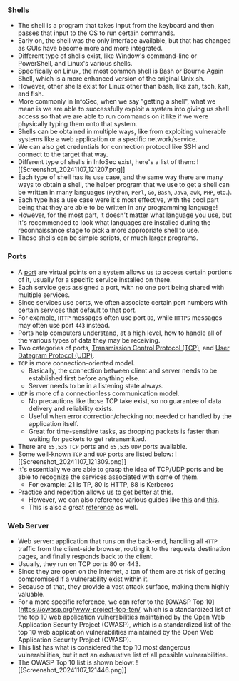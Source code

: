 ### Shells
- The shell is a program that takes input from the keyboard and then passes that input to the OS to run certain commands.
- Early on, the shell was the only interface available, but that has changed as GUIs have become more and more integrated.
- Different type of shells exist, like Window's command-line or PowerShell, and Linux's various shells.
- Specifically on Linux, the most common shell is Bash or Bourne Again Shell, which is a more enhanced version of the original Unix sh.
- However, other shells exist for Linux other than bash, like zsh, tsch, ksh, and fish.
- More commonly in InfoSec, when we say "getting a shell", what we mean is we are able to successfully exploit a system into giving us shell access so that we are able to run commands on it like if we were physically typing them onto that system.
- Shells can be obtained in multiple ways, like from exploiting vulnerable systems like a web application or a specific network/service.
- We can also get credentials for connection protocol like SSH and connect to the target that way.
- Different type of shells in InfoSec exist, here's a list of them:
![[Screenshot_20241107_121207.png]]
- Each type of shell has its use case, and the same way there are many ways to obtain a shell, the helper program that we use to get a shell can be written in many languages (`Python`, `Perl`, `Go`, `Bash`, `Java`, `awk`, `PHP`, etc.). 
- Each type has a use case were it's most effective, with the cool part being that they are able to be written in any programming language!
- However, for the most part, it doesn't matter what language you use, but it's recommended to look what languages are installed during the reconnaissance stage to pick a more appropriate shell to use.
- These shells can be simple scripts, or much larger programs.


### Ports
- A [port](https://en.wikipedia.org/wiki/Port_(computer_networking)) are virtual points on a system allows us to access certain portions of it, usually for a specific service installed on there.
- Each service gets assigned a port, with no one port being shared with multiple services.
- Since services use ports, we often associate certain port numbers with certain services that default to that port.
- For example, `HTTP` messages often use port `80`, while `HTTPS` messages may often use port `443` instead. 
- Ports help computers understand, at a high level, how to handle all of the various types of data they may be receiving.
- Two categories of ports, [Transmission Control Protocol (TCP)](https://en.wikipedia.org/wiki/Transmission_Control_Protocol), and [User Datagram Protocol (UDP)](https://en.wikipedia.org/wiki/User_Datagram_Protocol).  
- `TCP` is more connection-oriented model.
	- Basically, the connection between client and server needs to be established first before anything else. 
	- Server needs to be in a listening state always.
- `UDP` is more of a connectionless communication model. 
	- No precautions like those TCP take exist, so no guarantee of data delivery and reliability exists.
	- Useful when error correction/checking not needed or handled by the application itself. 
	- Great for time-sensitive tasks, as dropping packets is faster than waiting for packets to get retransmitted. 
- There are `65,535` `TCP` ports and `65,535` `UDP` ports available.
- Some well-known `TCP` and `UDP` ports are listed below:
![[Screenshot_20241107_121309.png]]
- It's essentially we are able to grasp the idea of TCP/UDP ports and be able to recognize the services associated with some of them.
	- For example: 21 is TP, 80 is HTTP, 88 is Kerberos
- Practice and repetition allows us to get better at this.
	- However, we can also reference various guides like [this](https://www.stationx.net/common-ports-cheat-sheet/) and [this](https://web.archive.org/web/20240315102711/https://packetlife.net/media/library/23/common-ports.pdf).
	- This is also a great [reference](https://nullsec.us/top-1-000-tcp-and-udp-ports-nmap-default/) as well.


### Web Server
- Web server: application that runs on the back-end, handling all `HTTP` traffic from the client-side browser, routing it to the requests destination pages, and finally responds back to the client.
- Usually, they run on TCP ports 80 or 443.
- Since they are open on the Internet, a ton of them are at risk of getting compromised if a vulnerability exist within it.
- Because of that, they provide a vast attack surface, making them highly valuable.
- For a more specific reference, we can refer to the [OWASP Top 10](https://owasp.org/www-project-top-ten/, which is a standardized list of the top 10 web application vulnerabilities maintained by the Open Web Application Security Project (OWASP), which is a standardized list of the top 10 web application vulnerabilities maintained by the Open Web Application Security Project (OWASP).
- This list has what is considered the top 10 most dangerous vulnerabilities, but it not an exhaustive list of all possible vulnerabilities.
- The OWASP Top 10 list is shown below:
![[Screenshot_20241107_121446.png]]